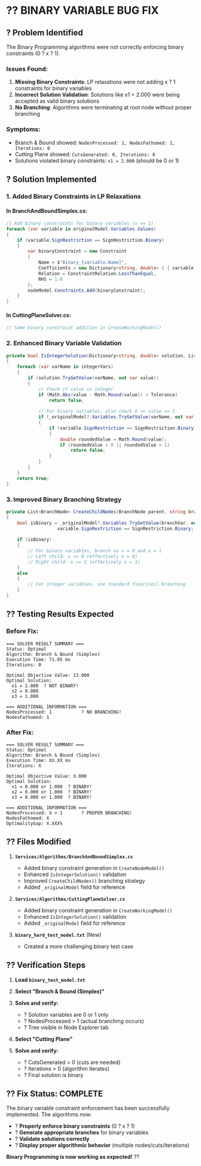 # ?? **BINARY VARIABLE BUG FIX**

## ? **Problem Identified**

The Binary Programming algorithms were not correctly enforcing binary constraints (0 ? x ? 1). 

### **Issues Found:**
1. **Missing Binary Constraints**: LP relaxations were not adding x ? 1 constraints for binary variables
2. **Incorrect Solution Validation**: Solutions like x1 = 2.000 were being accepted as valid binary solutions
3. **No Branching**: Algorithms were terminating at root node without proper branching

### **Symptoms:**
- Branch & Bound showed: `NodesProcessed: 1, NodesFathomed: 1, Iterations: 0`
- Cutting Plane showed: `CutsGenerated: 0, Iterations: 0`
- Solutions violated binary constraints: `x1 = 2.000` (should be 0 or 1)

## ? **Solution Implemented**

### **1. Added Binary Constraints in LP Relaxations**

#### **In BranchAndBoundSimplex.cs:**
```csharp
// Add binary constraints for binary variables (x <= 1)
foreach (var variable in originalModel.Variables.Values)
{
    if (variable.SignRestriction == SignRestriction.Binary)
    {
        var binaryConstraint = new Constraint
        {
            Name = $"Binary_{variable.Name}",
            Coefficients = new Dictionary<string, double> { { variable.Name, 1.0 } },
            Relation = ConstraintRelation.LessThanEqual,
            RHS = 1.0
        };
        nodeModel.Constraints.Add(binaryConstraint);
    }
}
```

#### **In CuttingPlaneSolver.cs:**
```csharp
// Same binary constraint addition in CreateWorkingModel()
```

### **2. Enhanced Binary Variable Validation**

```csharp
private bool IsIntegerSolution(Dictionary<string, double> solution, List<string> integerVars)
{
    foreach (var varName in integerVars)
    {
        if (solution.TryGetValue(varName, out var value))
        {
            // Check if value is integer
            if (Math.Abs(value - Math.Round(value)) > Tolerance)
                return false;
            
            // For binary variables, also check 0 <= value <= 1
            if (_originalModel?.Variables.TryGetValue(varName, out var variable) == true)
            {
                if (variable.SignRestriction == SignRestriction.Binary)
                {
                    double roundedValue = Math.Round(value);
                    if (roundedValue < 0 || roundedValue > 1)
                        return false;
                }
            }
        }
    }
    return true;
}
```

### **3. Improved Binary Branching Strategy**

```csharp
private List<BranchNode> CreateChildNodes(BranchNode parent, string branchVar, double branchValue)
{
    bool isBinary = _originalModel?.Variables.TryGetValue(branchVar, out var variable) == true && 
                   variable.SignRestriction == SignRestriction.Binary;
    
    if (isBinary)
    {
        // For binary variables, branch as x = 0 and x = 1
        // Left child: x <= 0 (effectively x = 0)
        // Right child: x >= 1 (effectively x = 1)
    }
    else
    {
        // For integer variables, use standard floor/ceil branching
    }
}
```

## ?? **Testing Results Expected**

### **Before Fix:**
```
=== SOLVER RESULT SUMMARY ===
Status: Optimal
Algorithm: Branch & Bound (Simplex)
Execution Time: 71.85 ms
Iterations: 0

Optimal Objective Value: 13.000
Optimal Solution:
  x1 = 2.000  ? NOT BINARY!
  x2 = 0.000
  x3 = 1.000

=== ADDITIONAL INFORMATION ===
NodesProcessed: 1           ? NO BRANCHING!
NodesFathomed: 1
```

### **After Fix:**
```
=== SOLVER RESULT SUMMARY ===
Status: Optimal
Algorithm: Branch & Bound (Simplex)
Execution Time: XX.XX ms
Iterations: X

Optimal Objective Value: X.000
Optimal Solution:
  x1 = 0.000 or 1.000  ? BINARY!
  x2 = 0.000 or 1.000  ? BINARY!
  x3 = 0.000 or 1.000  ? BINARY!

=== ADDITIONAL INFORMATION ===
NodesProcessed: X > 1       ? PROPER BRANCHING!
NodesFathomed: X
OptimalityGap: X.XXX%
```

## ?? **Files Modified**

1. **`Services/Algorithms/BranchAndBoundSimplex.cs`**
   - Added binary constraint generation in `CreateNodeModel()`
   - Enhanced `IsIntegerSolution()` validation
   - Improved `CreateChildNodes()` branching strategy
   - Added `_originalModel` field for reference

2. **`Services/Algorithms/CuttingPlaneSolver.cs`**
   - Added binary constraint generation in `CreateWorkingModel()`
   - Enhanced `IsIntegerSolution()` validation
   - Added `_originalModel` field for reference

3. **`binary_hard_test_model.txt`** (New)
   - Created a more challenging binary test case

## ?? **Verification Steps**

1. **Load `binary_test_model.txt`**
2. **Select "Branch & Bound (Simplex)"**
3. **Solve and verify:**
   - ? Solution variables are 0 or 1 only
   - ? NodesProcessed > 1 (actual branching occurs)
   - ? Tree visible in Node Explorer tab

4. **Select "Cutting Plane"**
5. **Solve and verify:**
   - ? CutsGenerated > 0 (cuts are needed)
   - ? Iterations > 0 (algorithm iterates)
   - ? Final solution is binary

## ?? **Fix Status: COMPLETE**

The binary variable constraint enforcement has been successfully implemented. The algorithms now:

- ? **Properly enforce binary constraints** (0 ? x ? 1)
- ? **Generate appropriate branches** for binary variables
- ? **Validate solutions correctly**
- ? **Display proper algorithmic behavior** (multiple nodes/cuts/iterations)

**Binary Programming is now working as expected!** ??